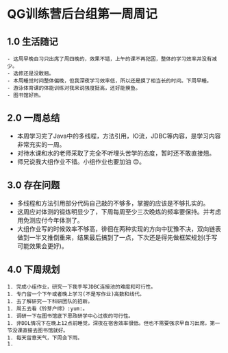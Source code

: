 # QG训练营后台组第一周周记

## 1.0	生活随记

	- 这周早晚自习只出席了周四晚的，效果不错，上午的课不再犯困，整体的学习效率并没有减少。
	- 选修还是没敢翘。
	- 本周睡觉时间整体偏晚，但我深夜学习效率低，所以还是摸了相当长的时间。下周早睡。
	- 游泳体育课的体能训练对我来说强度挺高，还好能摸鱼。
	- 图书馆好热。

## 2.0	一周总结

- 本周学习完了Java中的多线程，方法引用，IO流，JDBC等内容，是学习内容非常充实的一周。
- 对待水课和水的老师采取了完全不听埋头苦学的态度，暂时还不敢直接翘。
- 师兄说我大组作业不错。小组作业也要加油 :blush:。

## 3.0	存在问题

- 多线程和方法引用部分代码自己敲的不够多，掌握的应该是不够扎实的。
- 这周应对体测的锻炼明显少了，下周每周至少三次晚炼的频率要保持。并考虑用免测应付今年体测了。
- 大组作业写的时候效率不够高，徘徊在两种实现的方向中犹豫不决，双向链表做到一半又推倒重来，结果最后搞到了一点，下次还是得先做框架规划(手写可能效果会更好)。

## 4.0	下周规划

	1. 完成小组作业，研究一下我手写JDBC连接池的难度和可行性。
	1. 专门留一个下午或者晚上学习(不是写作业)高数和线代。
	1. 去了解研究一下科研团队的招新。
	1. 周五去看《铃芽户缔》:yum:。
	1. 调研一下在图书馆底下思政研学中心过夜的可行性。
	1. 非DDL情况下在晚上12点前睡觉，深夜在宿舍效率很低。但也不需要强求早自习出席，第一节没课直接去图书馆就好。
	1. 每天留意天气，下周会下雨。
	1. 